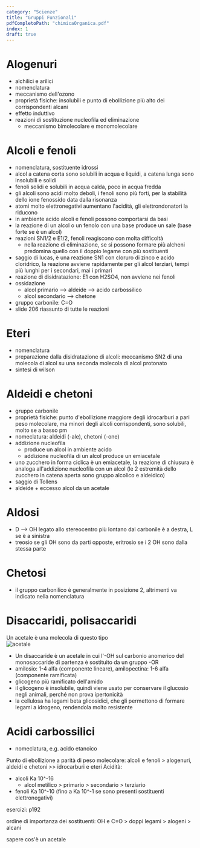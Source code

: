 ```yaml
---
category: "Scienze"
title: "Gruppi Funzionali"
pdfCompletoPath: "chimicaOrganica.pdf"
index: 1
draft: true
---
```


# Alogenuri

* alchilici e arilici
* nomenclatura
* meccanismo dell'ozono
* proprietà fisiche: insolubili e punto di ebollizione più alto dei corrispondenti alcani
* effetto induttivo
* reazioni di sostituzione nucleofila ed eliminazione
  * meccanismo bimolecolare e monomolecolare

# Alcoli e fenoli

* nomenclatura, sostituente idrossi
* alcol a catena corta sono solubili in acqua e liquidi, a catena lunga sono insolubili e solidi
* fenoli solidi e solubili in acqua calda, poco in acqua fredda
* gli alcoli sono acidi molto deboli, i fenoli sono più forti, per la stabilità dello ione fenossido data dalla risonanza
* atomi molto elettronegativi aumentano l'acidità, gli elettrondonatori la riducono
* in ambiente acido alcoli e fenoli possono comportarsi da basi
* la reazione di un alcol o un fenolo con una base produce un sale (base forte se è un alcol)
* reazioni SN1/2 e E1/2, fenoli reagiscono con molta difficoltà
  * nella reazione di eliminazione, se si possono formare più alcheni predomina quello con il doppio legame con più sostituenti
* saggio di lucas, è una reazione SN1 con cloruro di zinco e acido cloridrico, la reazione avviene rapidamente per gli alcol terziari, tempi più lunghi per i secondari, mai i primari
* reazione di disidratazione: E1 con H2SO4, non avviene nei fenoli
* ossidazione
  * alcol primario --> aldeide --> acido carbossilico
  * alcol secondario --> chetone
* gruppo carbonile: C=O
* slide 206 riassunto di tutte le reazioni

# Eteri

* nomenclatura
* preparazione dalla disidratazione di alcoli: meccanismo SN2 di una molecola di alcol su una seconda molecola di alcol protonato
* sintesi di wilson

# Aldeidi e chetoni

* gruppo carbonile
* proprietà fisiche: punto d'ebollizione maggiore degli idrocarburi a pari peso molecolare, ma minori degli alcoli corrispondenti, sono solubili, molto se a basso pm
* nomeclatura: aldeidi (-ale), chetoni (-one)
* addizione nucleofila
  * produce un alcol in ambiente acido
  * addizione nucleofila di un alcol produce un emiacetale
* uno zucchero in forma ciclica è un emiacetale, la reazione di chiusura è analoga all'addizione nucleofila con un alcol (le 2 estremità dello zucchero in catena aperta sono gruppo alcolico e aldeidico)
* saggio di Tollens
* aldeide + eccesso alcol da un acetale

# Aldosi

* D --> OH legato allo stereocentro più lontano dal carbonile è a destra, L se è a sinistra
* treosio se gli OH sono da parti opposte, eritrosio se i 2 OH sono dalla stessa parte

# Chetosi

* il gruppo carbonilico è generalmente in posizione 2, altrimenti va indicato nella nomenclatura

# Disaccaridi, polisaccaridi

Un acetale è una molecola di questo tipo  
![acetale](/images/acetale.svg)

* Un disaccaride è un acetale in cui l'-OH sul carbonio anomerico del monosaccaride di partenza è sostituito da un gruppo -OR
* amilosio: 1-4 alfa (componente lineare), amilopectina: 1-6 alfa (componente ramificata)
* glicogeno più ramificato dell'amido
* il glicogeno è insolubile, quindi viene usato per conservare il glucosio negli animali, perché non prova ipertonicità
* la cellulosa ha legami beta glicosidici, che gli permettono di formare legami a idrogeno, rendendola molto resistente

# Acidi carbossilici

* nomeclatura, e.g. acido etanoico

Punto di ebollizione a parità di peso molecolare: alcoli e fenoli > alogenuri, aldeidi e chetoni >> idrocarburi e eteri
Acidità:

* alcoli Ka 10^-16
  * alcol metilico > primario > secondario > terziario
* fenoli Ka 10^-10 (fino a Ka 10^-1 se sono presenti sostituenti elettronegativi)

esercizi: p192

ordine di importanza dei sostituenti: OH e C=O > doppi legami > alogeni > alcani

sapere cos'è un acetale
